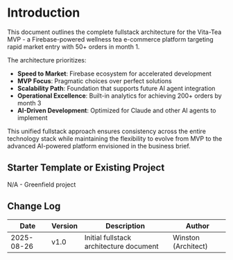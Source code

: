 # Introduction

This document outlines the complete fullstack architecture for the Vita-Tea MVP - a Firebase-powered wellness tea e-commerce platform targeting rapid market entry with 50+ orders in month 1. 

The architecture prioritizes:
- **Speed to Market**: Firebase ecosystem for accelerated development
- **MVP Focus**: Pragmatic choices over perfect solutions
- **Scalability Path**: Foundation that supports future AI agent integration
- **Operational Excellence**: Built-in analytics for achieving 200+ orders by month 3
- **AI-Driven Development**: Optimized for Claude and other AI agents to implement

This unified fullstack approach ensures consistency across the entire technology stack while maintaining the flexibility to evolve from MVP to the advanced AI-powered platform envisioned in the business brief.

## Starter Template or Existing Project

N/A - Greenfield project

## Change Log

| Date | Version | Description | Author |
|------|---------|-------------|---------|
| 2025-08-26 | v1.0 | Initial fullstack architecture document | Winston (Architect) |
